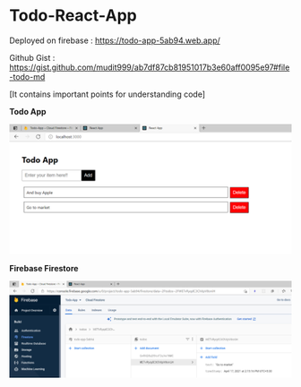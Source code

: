 # Todo-React-App

Deployed on firebase : https://todo-app-5ab94.web.app/

Github Gist : https://gist.github.com/mudit999/ab7df87cb81951017b3e60aff0095e97#file-todo-md

[It contains important points for understanding code]

<strong>Todo App </strong>

<img src="screenshots/todo.png">

<strong> Firebase Firestore </strong>

<img src="screenshots/firebase.png">

